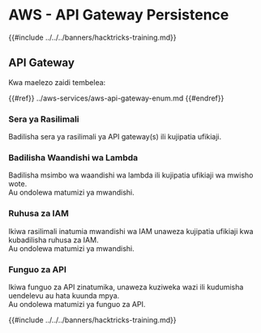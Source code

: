 # AWS - API Gateway Persistence

{{#include ../../../banners/hacktricks-training.md}}

## API Gateway

Kwa maelezo zaidi tembelea:

{{#ref}}
../aws-services/aws-api-gateway-enum.md
{{#endref}}

### Sera ya Rasilimali

Badilisha sera ya rasilimali ya API gateway(s) ili kujipatia ufikiaji.

### Badilisha Waandishi wa Lambda

Badilisha msimbo wa waandishi wa lambda ili kujipatia ufikiaji wa mwisho wote.\
Au ondolewa matumizi ya mwandishi.

### Ruhusa za IAM

Ikiwa rasilimali inatumia mwandishi wa IAM unaweza kujipatia ufikiaji kwa kubadilisha ruhusa za IAM.\
Au ondolewa matumizi ya mwandishi.

### Funguo za API

Ikiwa funguo za API zinatumika, unaweza kuziweka wazi ili kudumisha uendelevu au hata kuunda mpya.\
Au ondolewa matumizi ya funguo za API.

{{#include ../../../banners/hacktricks-training.md}}
